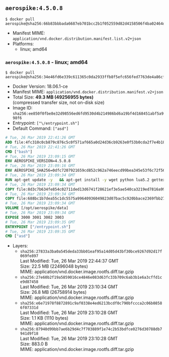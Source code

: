 ## `aerospike:4.5.0.8`

```console
$ docker pull aerospike@sha256:66b83bbbada6687eb701bcc2b1f052559d82d4158506f4ba02464d3ec1a3a07e
```

-	Manifest MIME: `application/vnd.docker.distribution.manifest.list.v2+json`
-	Platforms:
	-	linux; amd64

### `aerospike:4.5.0.8` - linux; amd64

```console
$ docker pull aerospike@sha256:34e46fd6e339c611365c0da2933ffb8f5efc656fed7763de4a86cfce2eeda97d
```

-	Docker Version: 18.06.1-ce
-	Manifest MIME: `application/vnd.docker.distribution.manifest.v2+json`
-	Total Size: **49.3 MB (49256955 bytes)**  
	(compressed transfer size, not on-disk size)
-	Image ID: `sha256:ee850f0fbe8e32d98556ed6fd9530d4b214986bd6a19bf4d168451abf5a998f6`
-	Entrypoint: `["\/entrypoint.sh"]`
-	Default Command: `["asd"]`

```dockerfile
# Tue, 26 Mar 2019 22:41:26 GMT
ADD file:4fc310c0cb879c876c5c0f571af665a0d24d36cb9263e0f53b0cda2f7e4b1844 in / 
# Tue, 26 Mar 2019 22:41:26 GMT
CMD ["bash"]
# Tue, 26 Mar 2019 23:09:15 GMT
ENV AEROSPIKE_VERSION=4.5.0.8
# Tue, 26 Mar 2019 23:09:16 GMT
ENV AEROSPIKE_SHA256=0dfc7207921659cd852c962a746eecd99bea345e53f6c72f56302ecfbe7d2db1
# Tue, 26 Mar 2019 23:09:34 GMT
RUN apt-get update -y   && apt-get install -y wget python lua5.2 gettext-base   && wget "https://www.aerospike.com/artifacts/aerospike-server-community/${AEROSPIKE_VERSION}/aerospike-server-community-${AEROSPIKE_VERSION}-debian9.tgz" -O aerospike-server.tgz   && echo "$AEROSPIKE_SHA256 *aerospike-server.tgz" | sha256sum -c -   && mkdir aerospike   && tar xzf aerospike-server.tgz --strip-components=1 -C aerospike   && dpkg -i aerospike/aerospike-server-*.deb   && dpkg -i aerospike/aerospike-tools-*.deb   && mkdir -p /var/log/aerospike/   && mkdir -p /var/run/aerospike/   && rm -rf aerospike-server.tgz aerospike /var/lib/apt/lists/*   && rm -rf /opt/aerospike/lib/java   && dpkg -r wget ca-certificates openssl xz-utils  && dpkg --purge wget ca-certificates openssl xz-utils  && apt-get purge -y   && apt autoremove -y
# Tue, 26 Mar 2019 23:09:34 GMT
COPY file:8d3c7b634fe854c02711ded13d6741f28621ef3e5ae540ca3219ed7816a992ab in /etc/aerospike/aerospike.template.conf 
# Tue, 26 Mar 2019 23:09:34 GMT
COPY file:688bc1b7dea55c1dc5575a99640936049823d07bac5c920bbace2369fbb27428 in /entrypoint.sh 
# Tue, 26 Mar 2019 23:09:34 GMT
VOLUME [/opt/aerospike/data]
# Tue, 26 Mar 2019 23:09:34 GMT
EXPOSE 3000 3001 3002 3003
# Tue, 26 Mar 2019 23:09:35 GMT
ENTRYPOINT ["/entrypoint.sh"]
# Tue, 26 Mar 2019 23:09:35 GMT
CMD ["asd"]
```

-	Layers:
	-	`sha256:27833a3ba0a545deda33bb01eaf95a14d05d43bf30bce9267d92d17f069fe897`  
		Last Modified: Tue, 26 Mar 2019 22:44:37 GMT  
		Size: 22.5 MB (22496048 bytes)  
		MIME: application/vnd.docker.image.rootfs.diff.tar.gzip
	-	`sha256:27e60b2f19a5859016ce4846e083d63fc33b709c6ab3b1e6a3cffd1ce9d87458`  
		Last Modified: Tue, 26 Mar 2019 23:10:34 GMT  
		Size: 26.8 MB (26758914 bytes)  
		MIME: application/vnd.docker.image.rootfs.diff.tar.gzip
	-	`sha256:e6e71978f8872891c9af0338e4ed6213bcdf0c790bfccca2c06b08586f07331d`  
		Last Modified: Tue, 26 Mar 2019 23:10:28 GMT  
		Size: 1.1 KB (1110 bytes)  
		MIME: application/vnd.docker.image.rootfs.diff.tar.gzip
	-	`sha256:87940d99bb7ae6b29d4c7f703889f1e74c2b53bdfce0276d30788db7941d9f18`  
		Last Modified: Tue, 26 Mar 2019 23:10:28 GMT  
		Size: 883.0 B  
		MIME: application/vnd.docker.image.rootfs.diff.tar.gzip

